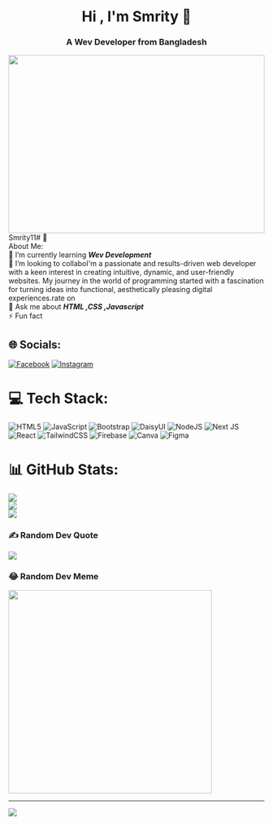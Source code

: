 <h1 align="center">Hi , I'm Smrity 👋</h1> 
<h3 align="center">A Wev Developer from Bangladesh</h3> 

<img width="100%" height="350px" src="https://image.slidesdocs.com/responsive-images/background/a-dark-futuristic-environment-with-animated-cubes-powerpoint-background_4ecf2b4318__960_540.jpg"></img>
Smrity11# 💫<br> About Me:<br>
🔭 I’m currently learning ***Wev Development***<br>👯 I’m looking to collaboI'm a passionate and results-driven web developer with a keen interest in creating intuitive, dynamic, and user-friendly websites. My journey in the world of programming started with a fascination for turning ideas into functional, aesthetically pleasing digital experiences.rate on<br>💬 Ask me about ***HTML ,CSS ,Javascript***<br>⚡ Fun fact


## 🌐 Socials:
[![Facebook](https://img.shields.io/badge/Facebook-%231877F2.svg?logo=Facebook&logoColor=white)](https://facebook.com/Smrity376) [![Instagram](https://img.shields.io/badge/Instagram-%23E4405F.svg?logo=Instagram&logoColor=white)](https://instagram.com/smrity_kajal) 

# 💻 Tech Stack:
![HTML5](https://img.shields.io/badge/html5-%23E34F26.svg?style=for-the-badge&logo=html5&logoColor=white) ![JavaScript](https://img.shields.io/badge/javascript-%23323330.svg?style=for-the-badge&logo=javascript&logoColor=%23F7DF1E) ![Bootstrap](https://img.shields.io/badge/bootstrap-%238511FA.svg?style=for-the-badge&logo=bootstrap&logoColor=white) ![DaisyUI](https://img.shields.io/badge/daisyui-5A0EF8?style=for-the-badge&logo=daisyui&logoColor=white) ![NodeJS](https://img.shields.io/badge/node.js-6DA55F?style=for-the-badge&logo=node.js&logoColor=white) ![Next JS](https://img.shields.io/badge/Next-black?style=for-the-badge&logo=next.js&logoColor=white) ![React](https://img.shields.io/badge/react-%2320232a.svg?style=for-the-badge&logo=react&logoColor=%2361DAFB) ![TailwindCSS](https://img.shields.io/badge/tailwindcss-%2338B2AC.svg?style=for-the-badge&logo=tailwind-css&logoColor=white) ![Firebase](https://img.shields.io/badge/Firebase-039BE5?style=for-the-badge&logo=Firebase&logoColor=white) ![Canva](https://img.shields.io/badge/Canva-%2300C4CC.svg?style=for-the-badge&logo=Canva&logoColor=white) ![Figma](https://img.shields.io/badge/figma-%23F24E1E.svg?style=for-the-badge&logo=figma&logoColor=white)
# 📊 GitHub Stats:
![](https://github-readme-stats.vercel.app/api?username=Smrity11&theme=radical&hide_border=true&include_all_commits=false&count_private=false)<br/>
![](https://github-readme-streak-stats.herokuapp.com/?user=Smrity11&theme=radical&hide_border=true)<br/>
![](https://github-readme-stats.vercel.app/api/top-langs/?username=Smrity11&theme=radical&hide_border=true&include_all_commits=false&count_private=false&layout=compact)

### ✍️ Random Dev Quote
![](https://quotes-github-readme.vercel.app/api?type=horizontal&theme=merko)

### 😂 Random Dev Meme
<img src='https://randommeme-five.vercel.app/' style="height: 400px;"/>

---
[![](https://visitcount.itsvg.in/api?id=Smrity11&icon=0&color=3)](https://visitcount.itsvg.in)

<!-- Proudly created with GPRM ( https://gprm.itsvg.in ) -->
